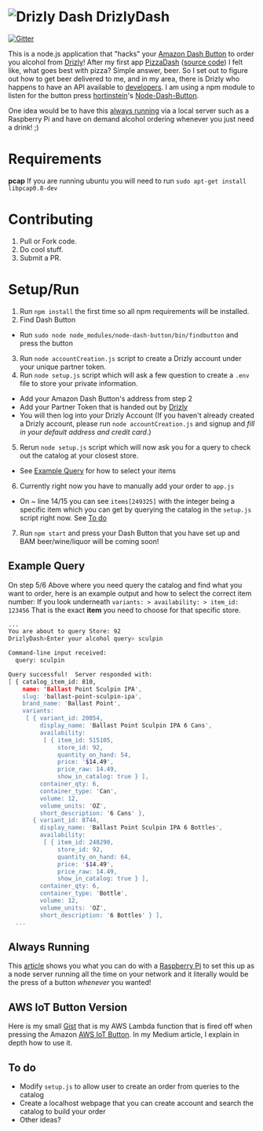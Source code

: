 ![Drizly Dash](http://i.imgur.com/KbanITJ.png)
DrizlyDash
====
[![Gitter](https://badges.gitter.im/Join%20Chat.svg)](https://gitter.im/bhberson/DrizlyDash?utm_source=badge&utm_medium=badge&utm_campaign=pr-badge)

This is a node.js application that "hacks" your [Amazon Dash Button](http://www.amazon.com/dashbutton) to order you alcohol from [Drizly](https://www.drizly.com/)!
After my first app [PizzaDash](https://medium.com/@brody_berson/hacking-amazon-s-5-dash-button-to-order-domino-s-pizza-9d19c9d04646) ([source code](http://www.github.com/bhberson/pizzadash)) I felt like, what goes best with pizza? Simple answer, beer. So I set out to figure out how to get beer delivered to me, and in my area, there is Drizly who happens to have an API available to [developers](http://developers.drizly.com/).
I am using a npm module to listen for the button press [hortinstein](https://github.com/hortinstein)'s [Node-Dash-Button](https://github.com/hortinstein/node-dash-button).

One idea would be to have this [always running](#always-running) via a local server such as a Raspberry Pi and have on demand alcohol ordering whenever you just need a drink! ;)

Requirements
====
__pcap__
If you are running ubuntu you will need to run ` sudo apt-get install libpcap0.8-dev `

Contributing
====

1. Pull or Fork code.
2. Do cool stuff.
3. Submit a PR.

Setup/Run
====
1. Run ` npm install ` the first time so all npm requirements will be installed.
2. Find Dash Button
  - Run ` sudo node node_modules/node-dash-button/bin/findbutton ` and press the button
3. Run ` node accountCreation.js ` script to create a Drizly account under your unique partner token.
4. Run ` node setup.js ` script which will ask a few question to create a `.env` file to store your private information.
  - Add your Amazon Dash Button's address from step 2
  - Add your Partner Token that is handed out by [Drizly](http://developers.drizly.com/)
  - You will then log into your Drizly Account (If you haven't already created a Drizly account, please run `node accountCreation.js` and signup and _fill in your default address and credit card_.)
5. Rerun ` node setup.js ` script which will now ask you for a query to check out the catalog at your closest store.
  - See [Example Query](#example-query) for how to select your items
6. Currently right now you have to manually add your order to `app.js`
  - On ~ line 14/15 you can see `items[249325]` with the integer being a specific item which you can get by querying the catalog in the `setup.js` script right now. See [To do](#to-do) 
7. Run ` npm start ` and press your Dash Button that you have set up and BAM beer/wine/liquor will be coming soon!
 
Example Query
----
On step 5/6 Above where you need query the catalog and find what you want to order, here is an example output and how to select the correct item number: If you look underneath `variants: > availability: > item_id: 123456` That is the exact __item__ you need to choose for that specific store.

```bash
...
You are about to query Store: 92
DrizlyDash>Enter your alcohol query> sculpin

Command-line input received:
  query: sculpin

Query successful!  Server responded with:
[ { catalog_item_id: 810,
    name: 'Ballast Point Sculpin IPA',
    slug: 'ballast-point-sculpin-ipa',
    brand_name: 'Ballast Point',
    variants:
     [ { variant_id: 20054,
         display_name: 'Ballast Point Sculpin IPA 6 Cans',
         availability:
          [ { item_id: 515105,
              store_id: 92,
              quantity_on_hand: 54,
              price: '$14.49',
              price_raw: 14.49,
              show_in_catalog: true } ],
         container_qty: 6,
         container_type: 'Can',
         volume: 12,
         volume_units: 'OZ',
         short_description: '6 Cans' },
       { variant_id: 8744,
         display_name: 'Ballast Point Sculpin IPA 6 Bottles',
         availability:
          [ { item_id: 248290,
              store_id: 92,
              quantity_on_hand: 64,
              price: '$14.49',
              price_raw: 14.49,
              show_in_catalog: true } ],
         container_qty: 6,
         container_type: 'Bottle',
         volume: 12,
         volume_units: 'OZ',
         short_description: '6 Bottles' } ],
  ...
```

Always Running
----
This [article](http://weworkweplay.com/play/raspberry-pi-nodejs/) shows you what you can do with a [Raspberry Pi](https://www.raspberrypi.org/) to set this up as a node server running all the time on your network and it literally would be the press of a button *whenever* you wanted!

AWS IoT Button Version
----
Here is my small [Gist](https://gist.github.com/bhberson/ab99c5f53467b9b481c1) that is my AWS Lambda function that is fired off when pressing the Amazon [AWS IoT Button](http://aws.amazon.com/iot/button/). In my Medium article, I explain in depth how to use it.

To do
----
- Modify `setup.js` to allow user to create an order from queries to the catalog
- Create a localhost webpage that you can create account and search the catalog to build your order
- Other ideas?
